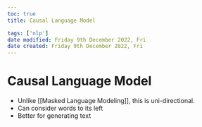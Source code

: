 ```yaml
---
toc: true
title: Causal Language Model

tags: ['nlp']
date modified: Friday 9th December 2022, Fri
date created: Friday 9th December 2022, Fri
---
```


# Causal Language Model


- Unlike [[Masked Language Modeling]], this is uni-directional.
- Can consider words to its left
- Better for generating text



